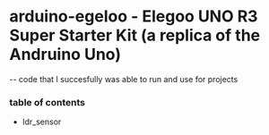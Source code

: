 # arduino-egeloo - Elegoo UNO R3 Super Starter Kit (a replica of the Andruino Uno)
-- code that I succesfully was able to run and use for projects 

### table of contents

- ldr_sensor
